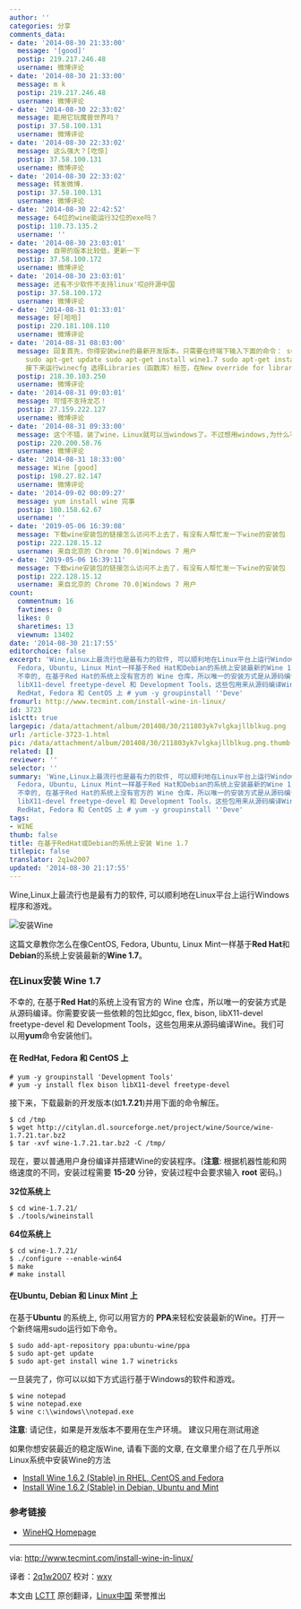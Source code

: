 ```yaml
---
author: ''
categories: 分享
comments_data:
- date: '2014-08-30 21:33:00'
  message: '[good]'
  postip: 219.217.246.48
  username: 微博评论
- date: '2014-08-30 21:33:00'
  message: m k
  postip: 219.217.246.48
  username: 微博评论
- date: '2014-08-30 22:33:02'
  message: 能用它玩魔兽世界吗？
  postip: 37.58.100.131
  username: 微博评论
- date: '2014-08-30 22:33:02'
  message: 这么强大？[吃惊]
  postip: 37.58.100.131
  username: 微博评论
- date: '2014-08-30 22:33:02'
  message: 转发微博.
  postip: 37.58.100.131
  username: 微博评论
- date: '2014-08-30 22:42:52'
  message: 64位的wine能运行32位的exe吗？
  postip: 110.73.135.2
  username: ''
- date: '2014-08-30 23:03:01'
  message: 自带的版本比较低，更新一下
  postip: 37.58.100.172
  username: 微博评论
- date: '2014-08-30 23:03:01'
  message: 还有不少软件不支持linux'哎@开源中国
  postip: 37.58.100.172
  username: 微博评论
- date: '2014-08-31 01:33:01'
  message: 好[哈哈]
  postip: 220.181.108.110
  username: 微博评论
- date: '2014-08-31 08:03:00'
  message: 回复首先，你得安装wine的最新开发版本。只需要在终端下输入下面的命令： sudo add-apt-repository ppa:ubuntu-wine/ppa
    sudo apt-get update sudo apt-get install wine1.7 sudo apt-get install wine1.7-i386
    接下来运行winecfg 选择Libraries（函数库）标签，在New override for library框中输入dbg
  postip: 218.30.103.250
  username: 微博评论
- date: '2014-08-31 09:03:01'
  message: 可惜不支持龙芯！
  postip: 27.159.222.127
  username: 微博评论
- date: '2014-08-31 09:33:00'
  message: 这个不错，装了wine，Linux就可以当windows了。不过想用windows,为什么不直接装windows呢？
  postip: 220.200.58.76
  username: 微博评论
- date: '2014-08-31 18:33:00'
  message: Wine [good]
  postip: 198.27.82.147
  username: 微博评论
- date: '2014-09-02 00:09:27'
  message: yum install wine 完事
  postip: 180.158.62.67
  username: ''
- date: '2019-05-06 16:39:08'
  message: 下载wine安装包的链接怎么访问不上去了，有没有人帮忙发一下wine的安装包
  postip: 222.128.15.12
  username: 来自北京的 Chrome 70.0|Windows 7 用户
- date: '2019-05-06 16:39:11'
  message: 下载wine安装包的链接怎么访问不上去了，有没有人帮忙发一下wine的安装包
  postip: 222.128.15.12
  username: 来自北京的 Chrome 70.0|Windows 7 用户
count:
  commentnum: 16
  favtimes: 0
  likes: 0
  sharetimes: 13
  viewnum: 13402
date: '2014-08-30 21:17:55'
editorchoice: false
excerpt: 'Wine,Linux上最流行也是最有力的软件, 可以顺利地在Linux平台上运行Windows程序和游戏。  这篇文章教你怎么在像CentOS,
  Fedora, Ubuntu, Linux Mint一样基于Red Hat和Debian的系统上安装最新的Wine 1.7。 在Linux安装 Wine 1.7
  不幸的, 在基于Red Hat的系统上没有官方的 Wine 仓库，所以唯一的安装方式是从源码编译。你需要安装一些依赖的包比如gcc, flex, bison,
  libX11-devel freetype-devel 和 Development Tools，这些包用来从源码编译Wine。我们可以用yum命令安装他们。 在
  RedHat, Fedora 和 CentOS 上 # yum -y groupinstall ''Deve'
fromurl: http://www.tecmint.com/install-wine-in-linux/
id: 3723
islctt: true
largepic: /data/attachment/album/201408/30/211803yk7vlgkajllblkug.png
url: /article-3723-1.html
pic: /data/attachment/album/201408/30/211803yk7vlgkajllblkug.png.thumb.jpg
related: []
reviewer: ''
selector: ''
summary: 'Wine,Linux上最流行也是最有力的软件, 可以顺利地在Linux平台上运行Windows程序和游戏。  这篇文章教你怎么在像CentOS,
  Fedora, Ubuntu, Linux Mint一样基于Red Hat和Debian的系统上安装最新的Wine 1.7。 在Linux安装 Wine 1.7
  不幸的, 在基于Red Hat的系统上没有官方的 Wine 仓库，所以唯一的安装方式是从源码编译。你需要安装一些依赖的包比如gcc, flex, bison,
  libX11-devel freetype-devel 和 Development Tools，这些包用来从源码编译Wine。我们可以用yum命令安装他们。 在
  RedHat, Fedora 和 CentOS 上 # yum -y groupinstall ''Deve'
tags:
- WINE
thumb: false
title: 在基于RedHat或Debian的系统上安装 Wine 1.7
titlepic: false
translator: 2q1w2007
updated: '2014-08-30 21:17:55'
---
```


Wine,Linux上最流行也是最有力的软件, 可以顺利地在Linux平台上运行Windows程序和游戏。


![安装Wine ](/data/attachment/album/201408/30/211803yk7vlgkajllblkug.png)


这篇文章教你怎么在像CentOS, Fedora, Ubuntu, Linux Mint一样基于**Red Hat**和**Debian**的系统上安装最新的**Wine 1.7**。


### 在Linux安装 Wine 1.7


不幸的, 在基于**Red Hat**的系统上没有官方的 Wine 仓库，所以唯一的安装方式是从源码编译。你需要安装一些依赖的包比如gcc, flex, bison, libX11-devel freetype-devel 和 Development Tools，这些包用来从源码编译Wine。我们可以用**yum**命令安装他们。


#### 在 RedHat, Fedora 和 CentOS 上



```
# yum -y groupinstall 'Development Tools'
# yum -y install flex bison libX11-devel freetype-devel

```

接下来，下载最新的开发版本(如**1.7.21**)并用下面的命令解压。



```
$ cd /tmp
$ wget http://citylan.dl.sourceforge.net/project/wine/Source/wine-1.7.21.tar.bz2
$ tar -xvf wine-1.7.21.tar.bz2 -C /tmp/

```

现在，要以普通用户身份编译并搭建Wine的安装程序。(**注意**: 根据机器性能和网络速度的不同，安装过程需要 **15-20** 分钟，安装过程中会要求输入 **root** 密码。)


**32位系统上**



```
$ cd wine-1.7.21/
$ ./tools/wineinstall

```

**64位系统上**



```
$ cd wine-1.7.21/
$ ./configure --enable-win64
$ make
# make install

```

#### 在Ubuntu, Debian 和 Linux Mint 上


在基于**Ubuntu** 的系统上, 你可以用官方的 **PPA**来轻松安装最新的Wine。打开一个新终端用sudo运行如下命令。



```
$ sudo add-apt-repository ppa:ubuntu-wine/ppa 
$ sudo apt-get update
$ sudo apt-get install wine 1.7 winetricks

```

一旦装完了，你可以以如下方式运行基于Windows的软件和游戏。



```
$ wine notepad
$ wine notepad.exe 
$ wine c:\\windows\\notepad.exe

```

**注意**: 请记住，如果是开发版本不要用在生产环境。 建议只用在测试用途


如果你想安装最近的稳定版Wine, 请看下面的文章, 在文章里介绍了在几乎所以Linux系统中安装Wine的方法


* [Install Wine 1.6.2 (Stable) in RHEL, CentOS and Fedora](http://www.tecmint.com/install-wine-in-rhel-centos-and-fedora/)
* [Install Wine 1.6.2 (Stable) in Debian, Ubuntu and Mint](http://www.tecmint.com/install-wine-on-ubuntu-and-linux-mint/)


### 参考链接


* [WineHQ Homepage](http://www.winehq.org/)




---


via: <http://www.tecmint.com/install-wine-in-linux/>


译者：[2q1w2007](https://github.com/2q1w2007) 校对：[wxy](https://github.com/wxy)


本文由 [LCTT](https://github.com/LCTT/TranslateProject) 原创翻译，[Linux中国](http://linux.cn/) 荣誉推出